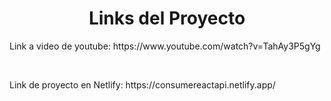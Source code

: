 <div align="center">

<h1>Links del Proyecto</h1>

</div>

<p>Link a video de youtube: https://www.youtube.com/watch?v=TahAy3P5gYg</p>
<br>
<p>Link de proyecto en Netlify: https://consumereactapi.netlify.app/</p>
